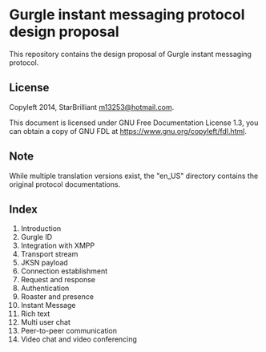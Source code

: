 Gurgle instant messaging protocol design proposal
=================================================

This repository contains the design proposal of Gurgle instant messaging protocol.

## License

Copyleft 2014, StarBrilliant <m13253@hotmail.com>.

This document is licensed under GNU Free Documentation License 1.3, you can obtain a copy of GNU FDL at <https://www.gnu.org/copyleft/fdl.html>.

## Note

While multiple translation versions exist, the "en_US" directory contains the original protocol documentations.

## Index

01. Introduction
02. Gurgle ID
03. Integration with XMPP
04. Transport stream
05. JKSN payload
06. Connection establishment
07. Request and response
08. Authentication
09. Roaster and presence
10. Instant Message
11. Rich text
12. Multi user chat
13. Peer-to-peer communication
14. Video chat and video conferencing
